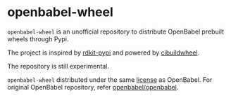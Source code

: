 # openbabel-wheel

`openbabel-wheel` is an unofficial repository to distribute OpenBabel prebuilt wheels through Pypi.

The project is inspired by [rdkit-pypi](https://github.com/kuelumbus/rdkit-pypi) and powered by [cibuildwheel](https://github.com/pypa/cibuildwheel). 

The repository is still experimental.

`openbabel-wheel` distributed under the same [license](LICENSE) as OpenBabel.
For original OpenBabel repository, refer [openbabel/openbabel](https://github.com/openbabel/openbabel).

